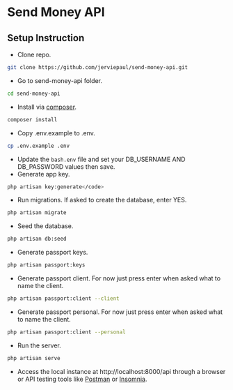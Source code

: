 <p align="center"><h1>Send Money API</h1></p>

## Setup Instruction
- Clone repo.
```bash
git clone https://github.com/jerviepaul/send-money-api.git
```
- Go to send-money-api folder.
```bash
cd send-money-api
```
- Install via [composer](https://getcomposer.org/download/).
```bash
composer install
```
- Copy .env.example to .env.
```bash
cp .env.example .env
```
- Update the ```bash.env``` file and set your DB_USERNAME AND DB_PASSWORD values then save.
- Generate app key.
```bash
php artisan key:generate</code>
```
- Run migrations. If asked to create the database, enter YES.
```bash
php artisan migrate
```
- Seed the database.
```bash
php artisan db:seed
```
- Generate passport keys.
```bash
php artisan passport:keys
```
- Generate passport client. For now just press enter when asked what to name the client.
```bash
php artisan passport:client --client
```
- Generate passport personal. For now just press enter when asked what to name the client.
```bash
php artisan passport:client --personal
```
- Run the server.
```bash
php artisan serve
```
- Access the local instance at http://localhost:8000/api through a browser or API testing tools like [Postman](https://www.postman.com/downloads/) or [Insomnia](https://insomnia.rest/download).